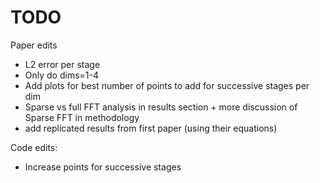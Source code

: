 # TODO

Paper edits

- L2 error per stage
- Only do dims=1-4
- Add plots for best number of points to add for successive stages per dim
- Sparse vs full FFT analysis in results section + more discussion of Sparse FFT in methodology
- add replicated results from first paper (using their equations)

Code edits:

- Increase points for successive stages
